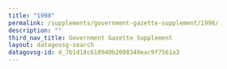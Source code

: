 ```yaml
---
title: "1998"
permalink: /supplements/government-gazette-supplement/1998/
description: ""
third_nav_title: Government Gazette Supplement
layout: datagovsg-search
datagovsg-id: d_7b1d18c610940b2098349eac9f7561a3
---
```


